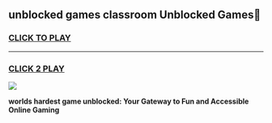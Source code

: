 
## unblocked games classroom Unblocked Games👋
<h3>
<a href="https://premium.freeplayer.one?title=unblocked_games_classroom&ref=16F">CLICK TO PLAY</a></h3>
<hr>

<h3>
<a href="https://premium.freeplayer.one?title=unblocked_games_classroom&ref=16F">CLICK 2 PLAY</a>
  
</h3>

<a href="https://premium.freeplayer.one?title=unblocked_games_classroom&ref=16F/"><img src="https://clearcache.store/games.png"></a>


**worlds hardest game unblocked: Your Gateway to Fun and Accessible Online Gaming**
